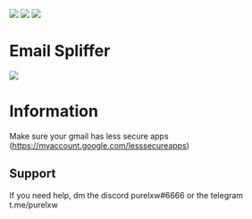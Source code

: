 ![](https://img.shields.io/github/watchers/purelxw/email-spliffer?style=social) ![](https://img.shields.io/github/stars/purelxw/email-spliffer?style=social) ![](https://img.shields.io/github/forks/purelxw/email-spliffer?style=social)

# Email Spliffer
![](https://cdn.discordapp.com/attachments/631162287968747550/795105390344929300/unknown.png)

# Information
Make sure your gmail has less secure apps (https://myaccount.google.com/lesssecureapps)

## Support
If you need help, dm the discord purelxw#6666 or the telegram t.me/purelxw
